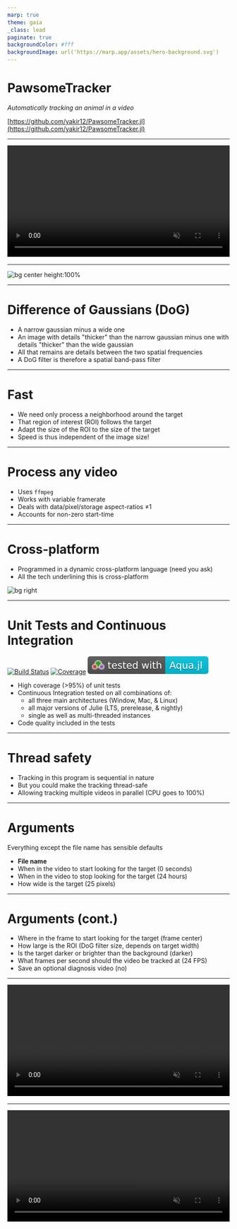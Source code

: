 ```yaml
---
marp: true
theme: gaia
_class: lead
paginate: true
backgroundColor: #fff
backgroundImage: url('https://marp.app/assets/hero-background.svg')
---
```



# **PawsomeTracker**

*Automatically tracking an animal in a video*

[https://github.com/yakir12/PawsomeTracker.jl](https://github.com/yakir12/PawsomeTracker.jl)

<!--
Hi my name is Yakir, I work as a Research Software Engineer at Marie Dacke's lab, but I also work on hardware. Today I'll present an auto tracker I made for the Dacke Lab.  
-->

---

 <video muted loop autoplay width="100%" src="media/example.mp4"> </video> 

<!--
- Some behavioral experiments involve recording a video
- In order to later extract the location of the animal
- Usually the researcher needs many repetitions / runs for statistics
- This often results in hundreds of very similar short videos
- Perfect for automation 

SO HOW WOULD WE AUTODETECT THIS BEETLE?
-->

---

![bg center height:100%](media/ways.jpg)

<!--
Robust way to detect the target
-->

---

# Difference of Gaussians (DoG)
- A narrow gaussian minus a wide one
- An image with details "thicker" than the narrow gaussian minus one with details "thicker" than the wide gaussian
- All that remains are details between the two spatial frequencies
- A DoG filter is therefore a spatial band-pass filter

<!-- 
- read the slide and draw on blackboard
- Surround inhibition is a physiological mechanism to focus neuronal activity in the central nervous system. 
- This so-called center-surround organization is well-known in sensory systems, where central signals are facilitated and eccentric signals are inhibited in order to sharpen the contrast between them.
-->

---

# Fast 
- We need only process a neighborhood around the target
- That region of interest (ROI) follows the target
- Adapt the size of the ROI to the size of the target
- Speed is thus independent of the image size!

<!-- 
- read the slide and draw on blackboard
-->

---

# Process any video
- Uses `ffmpeg`
- Works with variable framerate
- Deals with data/pixel/storage aspect-ratios ≠1
- Accounts for non-zero start-time

<!-- 
- uses ffmpeg, which is the most complete, cross-platform solution to record, convert, and stream audio and video
- not all videos have a constant frame rate, and converting them loses (meta-data) information
- interlaced videos, or non square pixels can create distortions that the tracker needs to be aware of
- cameras will sometimes segments large video files into smaller ones (e.g FAT), subsequent segments will have a non-zero start time, which the tracker also needs to know of
-->

---
# Cross-platform
- Programmed in a dynamic cross-platform language (need you ask)
- All the tech underlining this is cross-platform


![bg right](media/animated-logo.gif)

---

# Unit Tests and Continuous Integration 


[![Build Status](https://github.com/yakir12/PawsomeTracker.jl/actions/workflows/CI.yml/badge.svg?branch=main)](https://github.com/yakir12/PawsomeTracker.jl/actions/workflows/CI.yml?query=branch%3Amain) [![Coverage](https://codecov.io/gh/yakir12/PawsomeTracker.jl/branch/main/graph/badge.svg)](https://codecov.io/gh/yakir12/PawsomeTracker.jl) [![Aqua](https://raw.githubusercontent.com/JuliaTesting/Aqua.jl/master/badge.svg)](https://github.com/JuliaTesting/Aqua.jl)


- High coverage (>95%) of unit tests
- Continuous Integration tested on all combinations of:
    - all three main architectures (Window, Mac, & Linux)
    - all major versions of Julie (LTS, prerelease, & nightly) 
    - single as well as multi-threaded instances
- Code quality included in the tests

<!-- 
- Unit tests are simple tests that guarantee that the program does what you think it should. i.e. if you have a function that adds 1 to a number, you can test that when you run fun(2) you get 3.
- High coverage means that your unit tests cover a large percent of your code base. That is, there are very few things in your program that are not tested for.
- Continuous integration is a pipeline that automatically runs your tests on every change you want to introduce into the program. This guarantees that the program does exactly what you expect it to on every architecture, version, and instance for every little change you make to the code.
- Code quality is specific to each language, where one can achieve the same end product via differently "good" ways, and the best way is assured with this additional check.
-->

---
# Thread safety
- Tracking in this program is sequential in nature
- But you could make the tracking thread-safe 
- Allowing tracking multiple videos in parallel (CPU goes to 100%) 


<!--
- you need to know where the previous location was to detect the next one
- Safe to run concurrently on multiple threads
- allows for maximal efficiency
-->

---

# Arguments
Everything except the file name has sensible defaults
- **File name**
- When in the video to start looking for the target (0 seconds)
- When in the video to stop looking for the target (24 hours)
- How wide is the target (25 pixels)

---

# Arguments (cont.)
- Where in the frame to start looking for the target (frame center)
- How large is the ROI (DoG filter size, depends on target width)
- Is the target darker or brighter than the background (darker)
- What frames per second should the video be tracked at (24 FPS)
- Save an optional diagnosis video (no)

<!-- 
Use a Difference of Gaussian (DoG) filter to track a target in a video `file`. 
- `start`: start tracking after `start` seconds. Defaults to 0.
- `stop`: stop tracking at `stop` seconds.  Defaults to 86399.999 seconds (24 hours minus one millisecond).
- `target_width`: the full width of the target (diameter, not radius). It is used as the FWHM of the center Gaussian in the DoG filter. Arbitrarily defaults to 25 pixels.
- `start_location`: one of the following:
    1. `missing`: the target will be detected in a large (half as large as the frame) window centered at the frame.
    2. `CartesianIndex{2}`: the Cartesian index (into the image matrix) indicating where the target is at `start`. Note that when the aspect ratio of the video is not equal to one, this Cartesian index should be to the raw, unscaled, image frame.
    3. `NTuple{2}`: (x, y) where x and y are the horizontal and vertical pixel-distances between the left-top corner of the video-frame and the target at `start`. Note that regardless of the aspect ratio of the video, this coordinate should be to the scaled image frame (what you'd see in a video player).
    Defaults to `missing`.
- `window_size`: Defaults to to a good minimal size that depends on the target width (see `fix_window_size` for details). But can be one of the following:
    1. `NTuple{2}`: a tuple (w, h) where w and h are the width and height of the window (region of interest) in which the algorithm will try to detect the target in the next frame. This should be larger than the `target_width` and relate to how fast the target moves between subsequent frames. 
    2. `Int`: both the width and height of the window (region of interest) in which the algorithm will try to detect the target in the next frame. This should be larger than the `target_width` and relate to how fast the target moves between subsequent frames. 
- `darker_target`: set to `true` if the target is darker than its background, and vice versa. Defaults to `true`.
- `fps`: frames per second. Sets how many times the target's location is registered per second. Set to a low number for faster and sparser tracking, but adjust the `window_size` accordingly. Defaults to an arbitrary value of 24 frames per second.
- `diagnostic_file`: specify a file path to save a diagnostic video showing a low-memory version of the tracking video with the path of the target superimposed on it. Defaults to nothing.


Returns a vector with the time-stamps per frame and a vector of Cartesian indices for the detection index per frame.
-->

---

 <video muted loop autoplay width="100%" src="media/diagnostic_elin.mp4"> </video> 

---

 <video muted loop autoplay width="100%" src="media/diagnostic_bastien.mp4"> </video> 

<!-- 
- even in difficult settings
-->